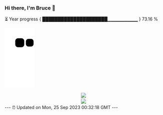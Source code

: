 ### Hi there, I'm Bruce 👋
⏳ Year progress { █████████████████████▁▁▁▁▁▁▁▁▁ } 73.16 %

![](https://raw.githubusercontent.com/Swiftie13st/Swiftie13st/main/assets/github-contribution-grid-snake.svg)


<div align="center"> <img src="https://metrics.lecoq.io/Swiftie13st?template=classic&config.timezone=Asia%2FShanghai"> </div>

<div align="center"> <img src="https://github-readme-streak-stats.herokuapp.com/?user=Swiftie13st" /> </div>
---
⏰ Updated on Mon, 25 Sep 2023 00:32:18 GMT
---

